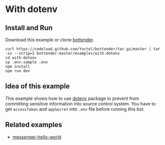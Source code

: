 # With dotenv

## Install and Run

Download this example or clone [bottender](https://github.com/Yoctol/bottender).

```
curl https://codeload.github.com/Yoctol/bottender/tar.gz/master | tar -xz --strip=2 bottender-master/examples/with-dotenv
cd with-dotenv
cp .env.sample .env
npm install
npm run dev
```

## Idea of this example

This example shows how to use [dotenv](https://github.com/motdotla/dotenv) package to prevent from committing sensitive information into source control system.
You have to get `accessToken` and `appSecret` into `.env` file before running this bot.  

## Related examples

- [messenger-hello-world](../messenger-hello-world)

